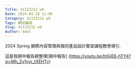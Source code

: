 ```yaml
---
Title: 41123212 w9
Date: 2024-04-18 11:00
Category: 41123212 w9
Tags: 網誌編寫
Slug: 41123212 w9
Author: kmol
---
```


2024 Spring 網際內容管理與偕同產品設計實習課程教學導引.

<!-- PELICAN_END_SUMMARY -->

這是我期中報告總整理[期中報告] (https://youtu.be/htGjE6-hTY4?si=Mh_2y1yvr_tXEHTy)
